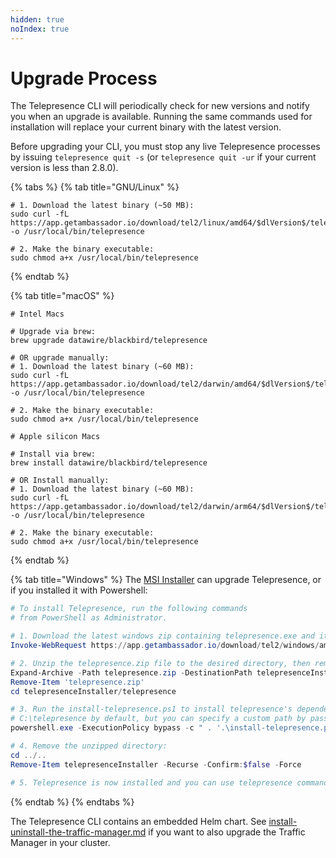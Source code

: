 ```yaml
---
hidden: true
noIndex: true
---
```


# Upgrade Process

The Telepresence CLI will periodically check for new versions and notify you when an upgrade is available. Running the same commands used for installation will replace your current binary with the latest version.

Before upgrading your CLI, you must stop any live Telepresence processes by issuing `telepresence quit -s` (or `telepresence quit -ur` if your current version is less than 2.8.0).

{% tabs %}
{% tab title="GNU/Linux" %}
```shell
# 1. Download the latest binary (~50 MB):
sudo curl -fL https://app.getambassador.io/download/tel2/linux/amd64/$dlVersion$/telepresence -o /usr/local/bin/telepresence

# 2. Make the binary executable:
sudo chmod a+x /usr/local/bin/telepresence
```
{% endtab %}

{% tab title="macOS" %}
```shell
# Intel Macs

# Upgrade via brew:
brew upgrade datawire/blackbird/telepresence

# OR upgrade manually:
# 1. Download the latest binary (~60 MB):
sudo curl -fL https://app.getambassador.io/download/tel2/darwin/amd64/$dlVersion$/telepresence -o /usr/local/bin/telepresence

# 2. Make the binary executable:
sudo chmod a+x /usr/local/bin/telepresence

# Apple silicon Macs

# Install via brew:
brew install datawire/blackbird/telepresence

# OR Install manually:
# 1. Download the latest binary (~60 MB):
sudo curl -fL https://app.getambassador.io/download/tel2/darwin/arm64/$dlVersion$/telepresence -o /usr/local/bin/telepresence

# 2. Make the binary executable:
sudo chmod a+x /usr/local/bin/telepresence
```
{% endtab %}

{% tab title="Windows" %}
The [MSI Installer](https://app.getambassador.io/download/tel2/windows/amd64/$dlVersion$/telepresence-setup.exe) can upgrade Telepresence, or if you installed it with Powershell:

```powershell
# To install Telepresence, run the following commands
# from PowerShell as Administrator.

# 1. Download the latest windows zip containing telepresence.exe and its dependencies (~50 MB):
Invoke-WebRequest https://app.getambassador.io/download/tel2/windows/amd64/$dlVersion$/telepresence.zip -OutFile telepresence.zip

# 2. Unzip the telepresence.zip file to the desired directory, then remove the zip file:
Expand-Archive -Path telepresence.zip -DestinationPath telepresenceInstaller/telepresence
Remove-Item 'telepresence.zip'
cd telepresenceInstaller/telepresence

# 3. Run the install-telepresence.ps1 to install telepresence's dependencies. It will install telepresence to
# C:\telepresence by default, but you can specify a custom path by passing in -Path C:\my\custom\path
powershell.exe -ExecutionPolicy bypass -c " . '.\install-telepresence.ps1';"

# 4. Remove the unzipped directory:
cd ../..
Remove-Item telepresenceInstaller -Recurse -Confirm:$false -Force

# 5. Telepresence is now installed and you can use telepresence commands in PowerShell.
```
{% endtab %}
{% endtabs %}

The Telepresence CLI contains an embedded Helm chart. See [install-uninstall-the-traffic-manager.md](install-telepresence/install-uninstall-the-traffic-manager.md "mention") if you want to also upgrade the Traffic Manager in your cluster.
